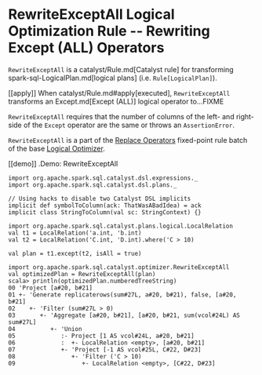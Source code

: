 # RewriteExceptAll Logical Optimization Rule -- Rewriting Except (ALL) Operators

`RewriteExceptAll` is a catalyst/Rule.md[Catalyst rule] for transforming spark-sql-LogicalPlan.md[logical plans] (i.e. `Rule[LogicalPlan]`).

[[apply]]
When catalyst/Rule.md#apply[executed], `RewriteExceptAll` transforms an Except.md[Except (ALL)] logical operator to...FIXME

`RewriteExceptAll` requires that the number of columns of the left- and right-side of the `Except` operator are the same or throws an `AssertionError`.

`RewriteExceptAll` is a part of the [Replace Operators](../catalyst/Optimizer.md#Replace-Operators) fixed-point rule batch of the base [Logical Optimizer](../catalyst/Optimizer.md).

[[demo]]
.Demo: RewriteExceptAll
```
import org.apache.spark.sql.catalyst.dsl.expressions._
import org.apache.spark.sql.catalyst.dsl.plans._

// Using hacks to disable two Catalyst DSL implicits
implicit def symbolToColumn(ack: ThatWasABadIdea) = ack
implicit class StringToColumn(val sc: StringContext) {}

import org.apache.spark.sql.catalyst.plans.logical.LocalRelation
val t1 = LocalRelation('a.int, 'b.int)
val t2 = LocalRelation('C.int, 'D.int).where('C > 10)

val plan = t1.except(t2, isAll = true)

import org.apache.spark.sql.catalyst.optimizer.RewriteExceptAll
val optimizedPlan = RewriteExceptAll(plan)
scala> println(optimizedPlan.numberedTreeString)
00 'Project [a#20, b#21]
01 +- 'Generate replicaterows(sum#27L, a#20, b#21), false, [a#20, b#21]
02    +- 'Filter (sum#27L > 0)
03       +- 'Aggregate [a#20, b#21], [a#20, b#21, sum(vcol#24L) AS sum#27L]
04          +- 'Union
05             :- Project [1 AS vcol#24L, a#20, b#21]
06             :  +- LocalRelation <empty>, [a#20, b#21]
07             +- 'Project [-1 AS vcol#25L, C#22, D#23]
08                +- 'Filter ('C > 10)
09                   +- LocalRelation <empty>, [C#22, D#23]
```
